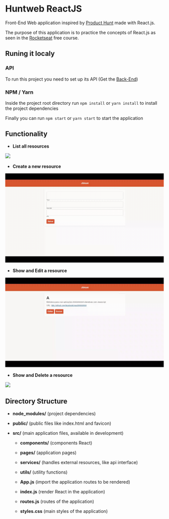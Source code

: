 # Huntweb ReactJS

Front-End Web application inspired by [Product Hunt](https://www.producthunt.com/) made with React.js.

The purpose of this application is to practice the concepts of React.js as seen in the [Rocketseat](https://rocketseat.com.br/) free course.

## Runing it localy

### API

To run this project you need to set up its API (Get the [Back-End](https://github.com/GabrielPeresBernes/Huntweb-NodeJS))

### NPM / Yarn

Inside the project root directory run `npm install` or `yarn install` to install the project dependencies

Finally you can run `npm start` or `yarn start` to start the application

## Functionality

- **List all resources**

![](index.gif)

- **Create a new resource**

![](create.gif)

- **Show and Edit a resource**

![](edit.gif)

- **Show and Delete a resource**

![](delete.gif)

## Directory Structure

- **node_modules/** (project dependencies)

- **public/** (public files like index.html and favicon)

- **src/** (main application files, available in development)

  - **components/** (components React)

  - **pages/** (application pages)
  
  - **services/** (handles external resources, like api interface)

  - **utils/** (utility functions)

  - **App.js** (import the application routes to be rendered)

  - **index.js** (render React in the application)

  - **routes.js** (routes of the application)
  
  - **styles.css** (main styles of the application)
